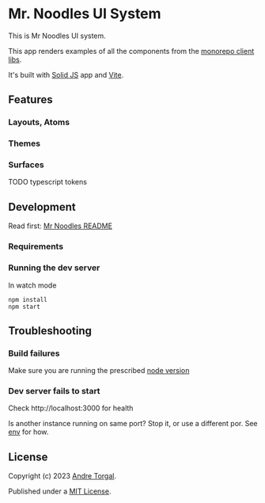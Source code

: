 # Mr. Noodles UI System

This is Mr Noodles UI system.

This app renders examples of all the components from the [monorepo client libs](../../libs/).

It's built with [Solid JS](https://www.solidjs.com/) app and [Vite](https://vitejs.dev/).

## Features

### Layouts, Atoms

### Themes

### Surfaces

TODO typescript tokens

## Development

Read first: [Mr Noodles README](../../../../README.md)

### Requirements

### Running the dev server

In watch mode

```
npm install
npm start
```

## Troubleshooting

### Build failures

Make sure you are running the prescribed [node version](../../.nvmrc)

### Dev server fails to start

Check http://localhost:3000 for health

Is another instance running on same port? Stop it, or use a different por. See [env](../../../../.env.example) for how.

## License

Copyright (c) 2023 [Andre Torgal](https://andretorgal.com/).

Published under a [MIT License](https://andrezero.mit-license.org/2023).
